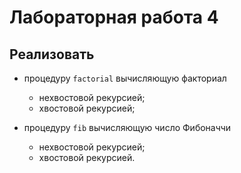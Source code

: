 # Лабораторная работа 4
## Реализовать
- процедуру `factorial` вычисляющую факториал
    + нехвостовой рекурсией;
    + хвостовой рекурсией;

- процедуру `fib` вычисляющую число Фибоначчи
    + нехвостовой рекурсией;
    + хвостовой рекурсией.
